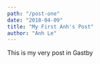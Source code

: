 ```yaml
---
path: "/post-one"
date: "2018-04-09"
title: "My First Anh's Post"
author: "Anh Le"
---
```


This is my very post in Gastby